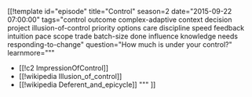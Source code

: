 [[!template id="episode"
title="Control"
season=2
date="2015-09-22 07:00:00"
tags="control outcome complex-adaptive context decision project illusion-of-control priority options care discipline speed feedback intuition pace scope trade batch-size done influence knowledge needs responding-to-change"
question="How much is under your control?"
learnmore="""
- [[!c2 ImpressionOfControl]]
- [[!wikipedia Illusion_of_control]]
- [[!wikipedia Deferent_and_epicycle]]
"""
]]
